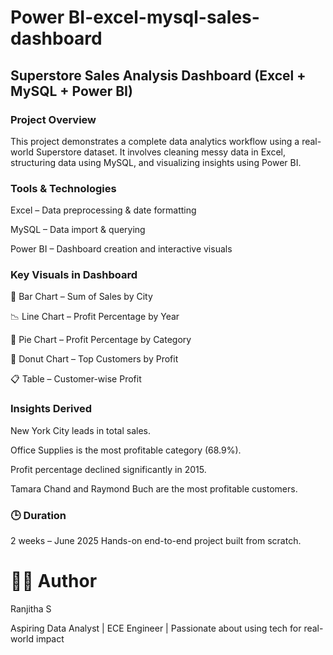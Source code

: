 # Power BI-excel-mysql-sales-dashboard 
## Superstore Sales Analysis Dashboard (Excel + MySQL + Power BI)

### Project Overview
This project demonstrates a complete data analytics workflow using a real-world Superstore dataset. It involves cleaning messy data in Excel, structuring data using MySQL, and visualizing insights using Power BI.

### Tools & Technologies
Excel – Data preprocessing & date formatting

MySQL – Data import & querying

Power BI – Dashboard creation and interactive visuals

### Key Visuals in Dashboard
📍 Bar Chart – Sum of Sales by City

📉 Line Chart – Profit Percentage by Year

🍕 Pie Chart – Profit Percentage by Category

🍩 Donut Chart – Top Customers by Profit

📋 Table – Customer-wise Profit

### Insights Derived
New York City leads in total sales.

Office Supplies is the most profitable category (68.9%).

Profit percentage declined significantly in 2015.

Tamara Chand and Raymond Buch are the most profitable customers.

### 🕒 Duration
2 weeks – June 2025
Hands-on end-to-end project built from scratch.

# 👩‍💻 Author

Ranjitha S

Aspiring Data Analyst | ECE Engineer | Passionate about using tech for real-world impact

